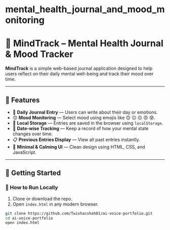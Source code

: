 # mental_health_journal_and_mood_monitoring
# 🧠 MindTrack – Mental Health Journal & Mood Tracker

**MindTrack** is a simple web-based journal application designed to help users reflect on their daily mental well-being and track their mood over time.

---

## 📌 Features

- 📝 **Daily Journal Entry** — Users can write about their day or emotions.
- 😊 **Mood Monitoring** — Select mood using emojis like 😊 😐 😔 😠 😰.
- 💾 **Local Storage** — Entries are saved in the browser using `localStorage`.
- 📅 **Date-wise Tracking** — Keep a record of how your mental state changes over time.
- 📋 **Previous Entries Display** — View all past entries instantly.
- 🧘 **Minimal & Calming UI** — Clean design using HTML, CSS, and JavaScript.

---

## 🚀 Getting Started

### 🔧 How to Run Locally

1. Clone or download the repo.
2. Open `index.html` in any modern browser.

```bash
git clone https://github.com/Twishacshah01/ai-voice-portfolio.git
cd ai-voice-portfolio
open index.html
